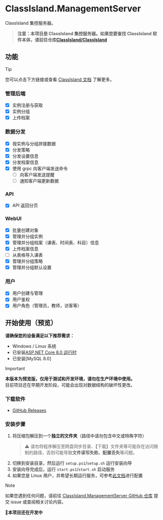 # ClassIsland.ManagementServer

ClassIsland 集控服务器。

> **注意：本项目是 ClassIsland 集控服务器。如果您要查找 ClassIsland 软件本体，请前往仓库[ClassIsland/ClassIsland](https://github.com/ClassIsland/ClassIsland)**

## 功能

> [!TIP]
>
> 您可以点击下方链接或查看 [ClassIsland 文档](https://docs.classisland.tech) 了解更多。

### 管理后端

- [x] 实例注册与获取
- [x] 实例分组
- [x] 上传档案

### 数据分发

- [x] 按实例与分组拼接数据
- [x] 分发策略
- [x] 分发设置信息
- [x] 分发档案信息
- [x] 使用 grpc 向客户端发送命令
  - [ ] 向客户端发送提醒
  - [ ] 通知客户端更新数据

### API

- [x] API 返回分页

### WebUI

- [x] 批量创建对象
- [x] 管理并分组实例
- [x] 管理并分组档案（课表、时间表、科目）信息
- [x] 上传档案信息
- [ ] 从表格导入课表
- [x] 管理并分组策略
- [x] 管理并分组默认设置

### 用户

- [x] 用户创建与管理
- [x] 用户鉴权
- [x] 用户角色（管理员，教师，访客等）

## 开始使用（预览）

**请确保您的设备满足以下推荐需求：**

- Windows / Linux 系统  
- 已安装[ASP.NET Core 8.0 运行时](https://dotnet.microsoft.com/zh-cn/download/dotnet/8.0)
- 已安装[MySQL 8.0]

> [!IMPORTANT]
> **本版本为预览版，仅用于测试和开发环境，请勿在生产环境中使用。**  
> 目前项目还在早期开发阶段，可能会出现对数据结构的破坏性更改。

### 下载软件

- [GitHub Releases](https://github.com/ClassIsland/ManagementServer/releases)

### 安装步骤

1. 将压缩包解压到一个**独立的文件夹**（路径中请勿包含中文或特殊字符）
   > ⚠️ 请勿将程序解压至网盘同步目录、【下载】文件夹等可能存在访问限制的路径，否则可能导致**文件读写失败、配置丢失**等问题。
2. 切换到安装目录，然后运行 `setup.ps1`/`setup.sh` 运行安装向导
3. 安装向导完成后，运行 `start.ps1`/`start.sh` 启动服务
4. 如果您是 Linux 用户，并希望长期运行服务，可参考[此文档](https://blog.csdn.net/Pan_peter/article/details/128875714)进行配置

> [!NOTE]
> 如果您遇到任何问题，请前往 [ClassIsland.ManagementServer GitHub 仓库](https://github.com/ClassIsland/ManagementServer) 提交 issue 或查阅相关讨论内容。  

**🚧本项目还在开发中**
